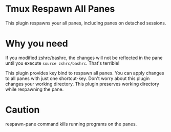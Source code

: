 # Tmux Respawn All Panes
This plugin respawns your all panes, including panes on detached sessions.

# Why you need
If you modified zshrc/bashrc, the changes will not be reflected in the pane until you execute `source zshrc/bashrc`. That's terrible!

This plugin provides key bind to respawn all panes. You can apply changes to all panes with just one shortcut-key. Don't worry about this plugin changes your working directory. This plugin preserves working directory while respawning the pane.


# Caution
respawn-pane command kills running programs on the panes.
